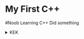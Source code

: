 # My First C++

#Noob
Learning C++ 
Did something 
<details>
  <summary>KEK</summary>
  
[Download Code](https://worst-generation.prajwals.workers.dev/Prajwal/Prajwal%20Prgrams%20C++.zip)
